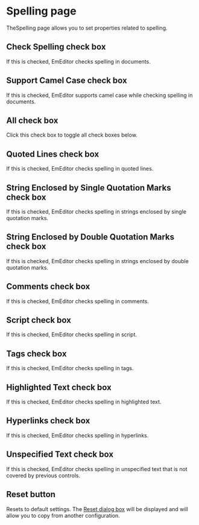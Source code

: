 # Spelling page

TheSpelling page allows you to set properties related to spelling.

## Check Spelling check box

If this is checked, EmEditor checks spelling in documents.

## Support Camel Case check box

If this is checked, EmEditor supports camel case while checking spelling in documents.

## All check box

Click this check box to toggle all check boxes below.

## Quoted Lines check box

If this is checked, EmEditor checks spelling in quoted lines.

## String Enclosed by Single Quotation Marks check box

If this is checked, EmEditor checks spelling in strings enclosed by single quotation marks.

## String Enclosed by Double Quotation Marks check box

If this is checked, EmEditor checks spelling in strings enclosed by double quotation marks.

## Comments check box

If this is checked, EmEditor checks spelling in comments.

## Script check box

If this is checked, EmEditor checks spelling in script.

## Tags check box

If this is checked, EmEditor checks spelling in tags.

## Highlighted Text check box

If this is checked, EmEditor checks spelling in highlighted text.

## Hyperlinks check box

If this is checked, EmEditor checks spelling in hyperlinks.

## Unspecified Text check box

If this is checked, EmEditor checks spelling in unspecified text that is not
covered by previous controls.

## Reset button

Resets to default settings. The
[Reset dialog box](../reset/index) will be displayed
and will allow you to copy from another configuration.

